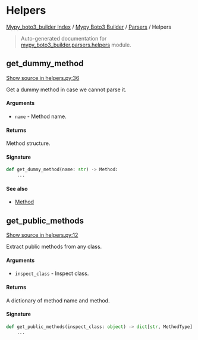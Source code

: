 # Helpers

[Mypy_boto3_builder Index](../../README.md#mypy_boto3_builder-index) /
[Mypy Boto3 Builder](../index.md#mypy-boto3-builder) /
[Parsers](./index.md#parsers) /
Helpers

> Auto-generated documentation for [mypy_boto3_builder.parsers.helpers](https://github.com/youtype/mypy_boto3_builder/blob/main/mypy_boto3_builder/parsers/helpers.py) module.

## get_dummy_method

[Show source in helpers.py:36](https://github.com/youtype/mypy_boto3_builder/blob/main/mypy_boto3_builder/parsers/helpers.py#L36)

Get a dummy method in case we cannot parse it.

#### Arguments

- `name` - Method name.

#### Returns

Method structure.

#### Signature

```python
def get_dummy_method(name: str) -> Method:
    ...
```

#### See also

- [Method](../structures/method.md#method)



## get_public_methods

[Show source in helpers.py:12](https://github.com/youtype/mypy_boto3_builder/blob/main/mypy_boto3_builder/parsers/helpers.py#L12)

Extract public methods from any class.

#### Arguments

- `inspect_class` - Inspect class.

#### Returns

A dictionary of method name and method.

#### Signature

```python
def get_public_methods(inspect_class: object) -> dict[str, MethodType]:
    ...
```
